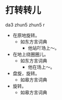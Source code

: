 





# 打转转儿
da3 zhun5 zhun5 r
+ 在原地旋转。
  * 如东方言词典
    - 他站吖场上～。
+ 在地上绕圈圈儿。
  * 如东方言词典
    - 他在场上～。
+ 盘旋，旋转。
  * 如皋方言词典
+ 旋转。
  * 如皋方言词典
